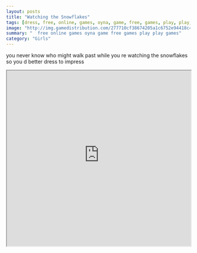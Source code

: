 ```yaml
---
layout: posts
title: "Watching the Snowflakes"
tags: [dress, free, online, games, oyna, game, free, games, play, play, games]
image: "http://img.gamedistribution.com/277710cf38674205a1c6752e94418c4d.jpg"
summary: "  free online games oyna game free games play play games"
category: "Girls"
---
```


you never know who might walk past while you re watching the snowflakes so you d better dress to impress

<iframe width="100%" height="480px;" src="http://flash.gamedistribution.com?game=277710cf38674205a1c6752e94418c4d"></iframe>